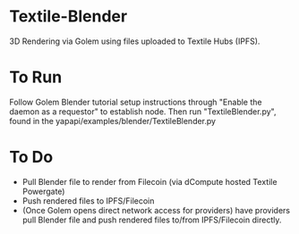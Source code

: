 # Textile-Blender
3D Rendering via Golem using files uploaded to Textile Hubs (IPFS).

# To Run
Follow Golem Blender tutorial setup instructions through "Enable the daemon as a requestor" to establish node. Then run "TextileBlender.py", found in the yapapi/examples/blender/TextileBlender.py

# To Do
- Pull Blender file to render from Filecoin (via dCompute hosted Textile Powergate)
- Push rendered files to IPFS/Filecoin
- (Once Golem opens direct network access for providers) have providers pull Blender file and push rendered files to/from IPFS/Filecoin directly.
